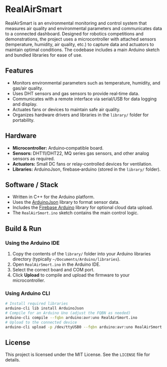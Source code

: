 # RealAirSmart

RealAirSmart is an environmental monitoring and control system that measures air quality and environmental parameters and communicates data to a connected dashboard. Designed for robotics competitions and demonstrations, the project uses a microcontroller with attached sensors (temperature, humidity, air quality, etc.) to capture data and actuators to maintain optimal conditions. The codebase includes a main Arduino sketch and bundled libraries for ease of use.

## Features
- Monitors environmental parameters such as temperature, humidity, and gas/air quality.
- Uses DHT sensors and gas sensors to provide real‑time data.
- Communicates with a remote interface via serial/USB for data logging and display.
- Actuates fans or devices to maintain safe air quality.
- Organizes hardware drivers and libraries in the `library/` folder for portability.

## Hardware
- **Microcontroller:** Arduino‑compatible board.
- **Sensors:** DHT11/DHT22, MQ series gas sensors, and other analog sensors as required.
- **Actuators:** Small DC fans or relay‑controlled devices for ventilation.
- **Libraries:** ArduinoJson, firebase‑arduino (stored in the `library/` folder).

## Software / Stack
- Written in C++ for the Arduino platform.
- Uses the [ArduinoJson](https://github.com/bblanchon/ArduinoJson) library to format sensor data.
- Includes the [Firebase Arduino](https://github.com/FirebaseExtended/firebase-arduino) library for optional cloud data upload.
- The `RealAirSmort.ino` sketch contains the main control logic.

## Build & Run
### Using the Arduino IDE
1. Copy the contents of the `library/` folder into your Arduino libraries directory (typically `~/Documents/Arduino/libraries`).
2. Open `RealAirSmort.ino` in the Arduino IDE.
3. Select the correct board and COM port.
4. Click **Upload** to compile and upload the firmware to your microcontroller.

### Using Arduino CLI
```bash
# Install required libraries
arduino-cli lib install ArduinoJson
# Compile for an Arduino Uno (adjust the FQBN as needed)
arduino-cli compile --fqbn arduino:avr:uno RealAirSmort.ino
# Upload to the connected device
arduino-cli upload -p /dev/ttyUSB0 --fqbn arduino:avr:uno RealAirSmort.ino
```

## License
This project is licensed under the MIT License. See the `LICENSE` file for details.
